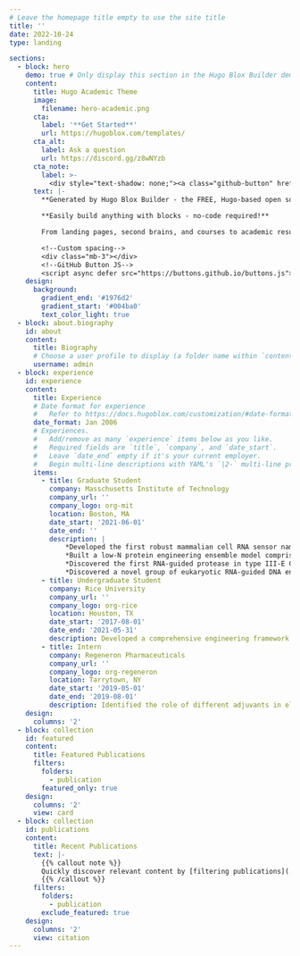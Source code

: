 ```yaml
---
# Leave the homepage title empty to use the site title
title: ''
date: 2022-10-24
type: landing

sections:
  - block: hero
    demo: true # Only display this section in the Hugo Blox Builder demo site
    content:
      title: Hugo Academic Theme
      image:
        filename: hero-academic.png
      cta:
        label: '**Get Started**'
        url: https://hugoblox.com/templates/
      cta_alt:
        label: Ask a question
        url: https://discord.gg/z8wNYzb
      cta_note:
        label: >-
          <div style="text-shadow: none;"><a class="github-button" href="https://github.com/HugoBlox/hugo-blox-builder" data-icon="octicon-star" data-size="large" data-show-count="true" aria-label="Star">Star Hugo Blox Builder</a></div><div style="text-shadow: none;"><a class="github-button" href="https://github.com/HugoBlox/theme-academic-cv" data-icon="octicon-star" data-size="large" data-show-count="true" aria-label="Star">Star the Academic template</a></div>
      text: |-
        **Generated by Hugo Blox Builder - the FREE, Hugo-based open source website builder trusted by 500,000+ sites.**

        **Easily build anything with blocks - no-code required!**

        From landing pages, second brains, and courses to academic resumés, conferences, and tech blogs.

        <!--Custom spacing-->
        <div class="mb-3"></div>
        <!--GitHub Button JS-->
        <script async defer src="https://buttons.github.io/buttons.js"></script>
    design:
      background:
        gradient_end: '#1976d2'
        gradient_start: '#004ba0'
        text_color_light: true
  - block: about.biography
    id: about
    content:
      title: Biography
      # Choose a user profile to display (a folder name within `content/authors/`)
      username: admin
  - block: experience
    id: experience
    content:
      title: Experience
      # Date format for experience
      #   Refer to https://docs.hugoblox.com/customization/#date-format
      date_format: Jan 2006
      # Experiences.
      #   Add/remove as many `experience` items below as you like.
      #   Required fields are `title`, `company`, and `date_start`.
      #   Leave `date_end` empty if it's your current employer.
      #   Begin multi-line descriptions with YAML's `|2-` multi-line prefix.
      items:
        - title: Graduate Student
          company: Masschusetts Institute of Technology
          company_url: ''
          company_logo: org-mit
          location: Boston, MA
          date_start: '2021-06-01'
          date_end: ''
          description: | 
              *Developed the first robust mammalian cell RNA sensor named reprogrammable ADAR sensors (RADARS) that senses endogenous RNA transcripts down to 13TPM and release arbitrary payload upon ADAR mediated stop codon editing. I demonstrated this technology for cell state-specific apoptosis, molecular recording (lineage tracing with CRE), in vivo detection of tissue markers with live bioluminescence imaging, and RNA gated synthetic mRNA cytokine therapies for RNA immunotherapy in solid tumor.
              *Built a low-N protein engineering ensemble model comprising large protein langue model (ESM) and domain specific expert top layer for rapid evolution of enzymatic function. This model achieved SOTA performance on public DMS datasets. I deployed this model on a novel miniature CRISPR nuclease (PsaCas12f) and rapidly evolved a 10-fold more active enPsaCas12f for in vivo genome editing. Using this model, I evolved a SOTA T7 RNA polymerase that produces mRNA with near zero immunogenicity, BXB1 integrase that are 2-fold more active than wild type, and carbonic anhydrase with 20% increased thermal and PH stability. 
              *Discovered the first RNA-guided protease in type III-E CRISPR systems (Craspase Cas7-11/Csx29/Csx30). This is the first known abortive infection module in bacterial antiviral defense systems that utilize post-translational protein cleavage upon RNA detection. I reprogrammed the system to function as a RNA sensor system in mammalian cell and demonstrated the potential for mammalian cell RNA diagnostic and therapy. 
              *Discovered a novel group of eukaryotic RNA-guided DNA endonucleases (Fanzor). This is the first example of RNA-guided DNA cleavage mechanism in eukaryotes, and demonstrated the powerful evolution of RNA-guided nuclease TnpB’s adaptation into the eukaryotic world as they gradually acquired NLS and introns. Bioinformatic mining revealed more than 3,000 novel clusters in the eukaryotic genomes and serve as a rich resource for future nucleases. 
        - title: Undergraduate Student
          company: Rice University
          company_url: ''
          company_logo: org-rice
          location: Houston, TX
          date_start: '2017-08-01'
          date_end: '2021-05-31'
          description: Developed a comprehensive engineering framework for post-translational protein circuits in mammalian cells based on phosphorylation. By exploiting the natural diversity of kinase, phosphatase, and SH2/SH3 domains, we designed a highly tunable phosphorylation-based protein circuits that allow fast time scale response to extracellular stimuli. We built a biophysical model to characterize each modular protein part for prediction of large design space and deployed the circuit for tuning of T cell activities through sensing cytokines.
        - title: Intern
          company: Regeneron Pharmaceuticals
          company_url: ''
          company_logo: org-regeneron
          location: Tarrytown, NY
          date_start: '2019-05-01'
          date_end: '2019-08-01'
          description: Identified the role of different adjuvants in eliciting immune repones of mice to foreign antigens. Through understanding of molecular differences between adjuvants in terms of germinal centers and plasma cell formation, we formulated the antigen with an optimal adjuvant for enhanced production of therapeutic antibodies for triple negative breast cancer.  
    design:
      columns: '2'
  - block: collection
    id: featured
    content:
      title: Featured Publications
      filters:
        folders:
          - publication
        featured_only: true
    design:
      columns: '2'
      view: card
  - block: collection
    id: publications
    content:
      title: Recent Publications
      text: |-
        {{% callout note %}}
        Quickly discover relevant content by [filtering publications](./publication/).
        {{% /callout %}}
      filters:
        folders:
          - publication
        exclude_featured: true
    design:
      columns: '2'
      view: citation
---
```

